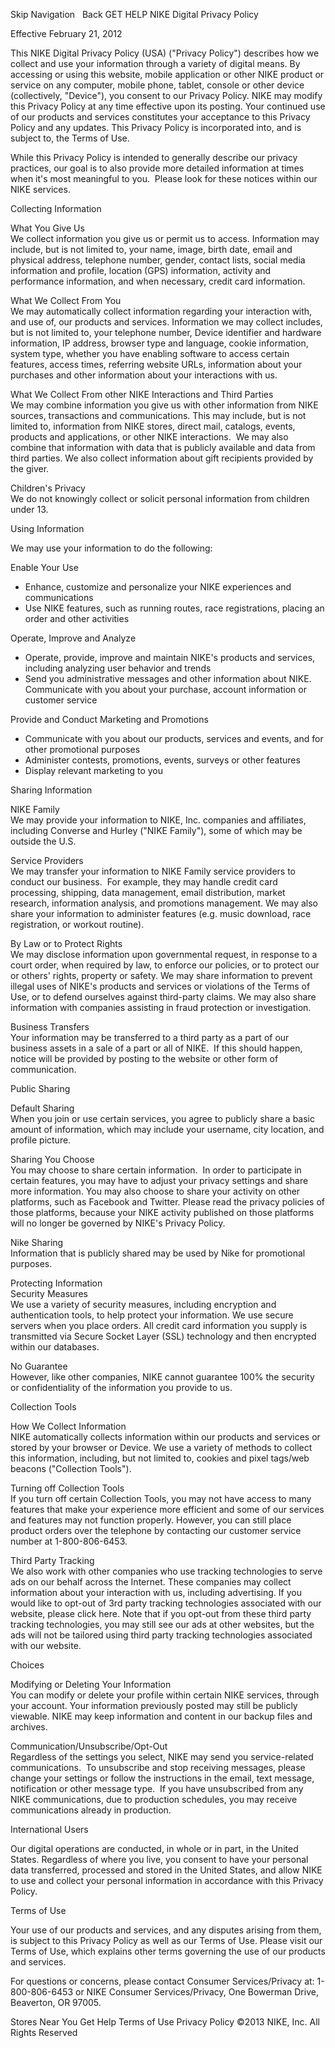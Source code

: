 Skip Navigation   Back GET HELP NIKE Digital Privacy Policy  

Effective February 21, 2012

This NIKE Digital Privacy Policy (USA) ("Privacy Policy") describes how we collect and use your information through a variety of digital means. By accessing or using this website, mobile application or other NIKE product or service on any computer, mobile phone, tablet, console or other device (collectively, "Device"), you consent to our Privacy Policy. NIKE may modify this Privacy Policy at any time effective upon its posting. Your continued use of our products and services constitutes your acceptance to this Privacy Policy and any updates. This Privacy Policy is incorporated into, and is subject to, the Terms of Use.  
  
While this Privacy Policy is intended to generally describe our privacy practices, our goal is to also provide more detailed information at times when it's most meaningful to you.  Please look for these notices within our NIKE services.    

  
  
Collecting Information  
  
What You Give Us  
We collect information you give us or permit us to access. Information may include, but is not limited to, your name, image, birth date, email and physical address, telephone number, gender, contact lists, social media information and profile, location (GPS) information, activity and performance information, and when necessary, credit card information.    
  
What We Collect From You  
We may automatically collect information regarding your interaction with, and use of, our products and services. Information we may collect includes, but is not limited to, your telephone number, Device identifier and hardware information, IP address, browser type and language, cookie information, system type, whether you have enabling software to access certain features, access times, referring website URLs, information about your purchases and other information about your interactions with us.  
  
What We Collect From other NIKE Interactions and Third Parties  
We may combine information you give us with other information from NIKE sources, transactions and communications. This may include, but is not limited to, information from NIKE stores, direct mail, catalogs, events, products and applications, or other NIKE interactions.  We may also combine that information with data that is publicly available and data from third parties. We also collect information about gift recipients provided by the giver.    
  
Children's Privacy  
We do not knowingly collect or solicit personal information from children under 13.  
  

  
Using Information  
  
We may use your information to do the following:  

Enable Your Use

*   Enhance, customize and personalize your NIKE experiences and communications 
*   Use NIKE features, such as running routes, race registrations, placing an order and other activities  
    

Operate, Improve and Analyze

*   Operate, provide, improve and maintain NIKE's products and services, including analyzing user behavior and trends
*   Send you administrative messages and other information about NIKE. Communicate with you about your purchase, account information or customer service  
    

Provide and Conduct Marketing and Promotions

*   Communicate with you about our products, services and events, and for other promotional purposes
*   Administer contests, promotions, events, surveys or other features
*   Display relevant marketing to you  
    

  
  
Sharing Information  
  
  
NIKE Family  
We may provide your information to NIKE, Inc. companies and affiliates, including Converse and Hurley ("NIKE Family"), some of which may be outside the U.S.  

  
Service Providers  
We may transfer your information to NIKE Family service providers to conduct our business.  For example, they may handle credit card processing, shipping, data management, email distribution, market research, information analysis, and promotions management. We may also share your information to administer features (e.g. music download, race registration, or workout routine).   

  
By Law or to Protect Rights  
We may disclose information upon governmental request, in response to a court order, when required by law, to enforce our policies, or to protect our or others' rights, property or safety. We may share information to prevent illegal uses of NIKE's products and services or violations of the Terms of Use, or to defend ourselves against third-party claims. We may also share information with companies assisting in fraud protection or investigation.

  
Business Transfers  
Your information may be transferred to a third party as a part of our business assets in a sale of a part or all of NIKE.  If this should happen, notice will be provided by posting to the website or other form of communication.  
  
  

  
Public Sharing  
  
Default Sharing  
When you join or use certain services, you agree to publicly share a basic amount of information, which may include your username, city location, and profile picture.  

  
Sharing You Choose  
You may choose to share certain information.  In order to participate in certain features, you may have to adjust your privacy settings and share more information. You may also choose to share your activity on other platforms, such as Facebook and Twitter. Please read the privacy policies of those platforms, because your NIKE activity published on those platforms will no longer be governed by NIKE's Privacy Policy.

  
Nike Sharing  
Information that is publicly shared may be used by Nike for promotional purposes.

  
Protecting Information  
Security Measures  
We use a variety of security measures, including encryption and authentication tools, to help protect your information. We use secure servers when you place orders. All credit card information you supply is transmitted via Secure Socket Layer (SSL) technology and then encrypted within our databases.

  
No Guarantee  
However, like other companies, NIKE cannot guarantee 100% the security or confidentiality of the information you provide to us.  

  
  
Collection Tools  
  
How We Collect Information  
NIKE automatically collects information within our products and services or stored by your browser or Device. We use a variety of methods to collect this information, including, but not limited to, cookies and pixel tags/web beacons ("Collection Tools").

  
Turning off Collection Tools  
If you turn off certain Collection Tools, you may not have access to many features that make your experience more efficient and some of our services and features may not function properly. However, you can still place product orders over the telephone by contacting our customer service number at 1-800-806-6453.

  
Third Party Tracking  
We also work with other companies who use tracking technologies to serve ads on our behalf across the Internet. These companies may collect information about your interaction with us, including advertising. If you would like to opt-out of 3rd party tracking technologies associated with our website, please click here. Note that if you opt-out from these third party tracking technologies, you may still see our ads at other websites, but the ads will not be tailored using third party tracking technologies associated with our website.    
  

  
Choices  
  
Modifying or Deleting Your Information  
You can modify or delete your profile within certain NIKE services, through your account. Your information previously posted may still be publicly viewable. NIKE may keep information and content in our backup files and archives.

  
Communication/Unsubscribe/Opt-Out  
Regardless of the settings you select, NIKE may send you service-related communications.  To unsubscribe and stop receiving messages, please change your settings or follow the instructions in the email, text message, notification or other message type.  If you have unsubscribed from any NIKE communications, due to production schedules, you may receive communications already in production.  
  
  
  
  
International Users  
  
Our digital operations are conducted, in whole or in part, in the United States. Regardless of where you live, you consent to have your personal data transferred, processed and stored in the United States, and allow NIKE to use and collect your personal information in accordance with this Privacy Policy.  
  
  
  
Terms of Use  
  
Your use of our products and services, and any disputes arising from them, is subject to this Privacy Policy as well as our Terms of Use. Please visit our Terms of Use, which explains other terms governing the use of our products and services.  

  
For questions or concerns, please contact Consumer Services/Privacy at: 1-800-806-6453 or NIKE Consumer Services/Privacy, One Bowerman Drive, Beaverton, OR 97005.  
  
  
  

  
Stores Near You Get Help Terms of Use Privacy Policy ©2013 NIKE, Inc. All Rights Reserved